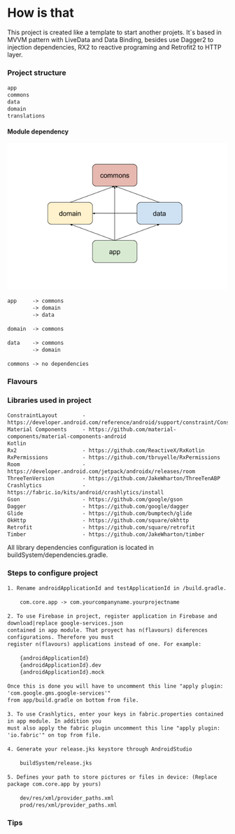 # How is that

This project is created like a template to start another projets. It`s based in MVVM pattern with LiveData and Data Binding, besides use Dagger2 to injection dependencies, RX2 to reactive programing and Retrofit2 to HTTP layer.
    
### Project structure    

    app
    commons
    data 
    domain
    translations

#### Module dependency

<p align="center">
<img src="https://raw.githubusercontent.com/raxden/android-blueprints/master/module_dependencies.png"/>
</p>

    app     -> commons
            -> domain
            -> data
    
    domain  -> commons
    
    data    -> commons
            -> domain
    
    commons -> no dependencies

### Flavours

### Libraries used in project

    ConstraintLayout        - https://developer.android.com/reference/android/support/constraint/ConstraintLayout
    Material Components     - https://github.com/material-components/material-components-android
    Kotlin
    Rx2                     - https://github.com/ReactiveX/RxKotlin
    RxPermissions           - https://github.com/tbruyelle/RxPermissions
    Room                    - https://developer.android.com/jetpack/androidx/releases/room
    ThreeTenVersion         - https://github.com/JakeWharton/ThreeTenABP
    Crashlytics             - https://fabric.io/kits/android/crashlytics/install
    Gson                    - https://github.com/google/gson
    Dagger                  - https://github.com/google/dagger
    Glide                   - https://github.com/bumptech/glide
    OkHttp                  - https://github.com/square/okhttp
    Retrofit                - https://github.com/square/retrofit
    Timber                  - https://github.com/JakeWharton/timber

All library dependencies configuration is located in buildSystem/dependencies.gradle.

### Steps to configure project

    1. Rename androidApplicationId and testApplicationId in /build.gradle.
    
        com.core.app -> com.yourcompanyname.yourprojectname

    2. To use Firebase in project, register application in Firebase and download|replace google-services.json 
    contained in app module. That proyect has n(flavours) diferences configurations. Therefore you must 
    register n(flavours) applications instead of one. For example:

        {androidApplicationId}
        {androidApplicationId}.dev
        {androidApplicationId}.mock
        
    Once this is done you will have to uncomment this line "apply plugin: 'com.google.gms.google-services'" 
    from app/build.gradle on bottom from file.

    3. To use Crashlytics, enter your keys in fabric.properties contained in app module. In addition you 
    must also apply the fabric plugin uncomment this line "apply plugin: 'io.fabric'" on top from file.

    4. Generate your release.jks keystore through AndroidStudio
    
        buildSystem/release.jks
    
    5. Defines your path to store pictures or files in device: (Replace package com.core.app by yours)

        dev/res/xml/provider_paths.xml
        prod/res/xml/provider_paths.xml

### Tips

